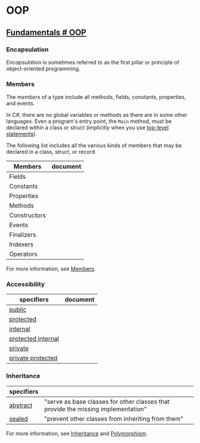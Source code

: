 # OOP




## [Fundamentals # OOP](https://docs.microsoft.com/en-us/dotnet/csharp/fundamentals/object-oriented/)

### Encapsulation

*Encapsulation* is sometimes referred to as the first pillar or principle of object-oriented programming. 



### Members

The *members* of a type include all methods, fields, constants, properties, and events.

In C#, there are no global variables or methods as there are in some other languages. Even a program's entry point, the `Main` method, must be declared within a class or struct (implicitly when you use [top-level statements](https://docs.microsoft.com/en-us/dotnet/csharp/fundamentals/program-structure/top-level-statements)).

The following list includes all the various kinds of members that may be declared in a class, struct, or record.



| Members      | document |
| ------------ | -------- |
| Fields       |          |
| Constants    |          |
| Properties   |          |
| Methods      |          |
| Constructors |          |
| Events       |          |
| Finalizers   |          |
| Indexers     |          |
| Operators    |          |

For more information, see [Members](https://docs.microsoft.com/en-us/dotnet/csharp/programming-guide/classes-and-structs/members).

### Accessibility



| specifiers                                                   | document |
| ------------------------------------------------------------ | -------- |
| [public](https://docs.microsoft.com/en-us/dotnet/csharp/language-reference/keywords/public) |          |
| [protected](https://docs.microsoft.com/en-us/dotnet/csharp/language-reference/keywords/protected) |          |
| [internal](https://docs.microsoft.com/en-us/dotnet/csharp/language-reference/keywords/internal) |          |
| [protected internal](https://docs.microsoft.com/en-us/dotnet/csharp/language-reference/keywords/protected-internal) |          |
| [private](https://docs.microsoft.com/en-us/dotnet/csharp/language-reference/keywords/private) |          |
| [private protected](https://docs.microsoft.com/en-us/dotnet/csharp/language-reference/keywords/private-protected) |          |



### Inheritance



| specifiers                                                   |                                                              |
| ------------------------------------------------------------ | ------------------------------------------------------------ |
| [abstract](https://docs.microsoft.com/en-us/dotnet/csharp/language-reference/keywords/abstract) | "serve as base classes for other classes that provide the missing implementation" |
| [sealed](https://docs.microsoft.com/en-us/dotnet/csharp/language-reference/keywords/sealed) | "prevent other classes from inheriting from them"            |

For more information, see [Inheritance](https://docs.microsoft.com/en-us/dotnet/csharp/fundamentals/object-oriented/inheritance) and [Polymorphism](https://docs.microsoft.com/en-us/dotnet/csharp/fundamentals/object-oriented/polymorphism).

